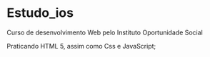 # Estudo_ios
Curso de desenvolvimento Web pelo Instituto Oportunidade Social

Praticando HTML 5, assim como Css e JavaScript;
